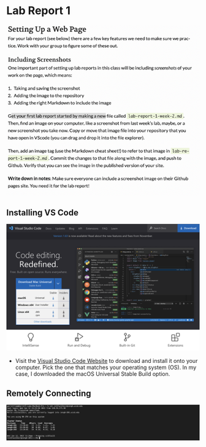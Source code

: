 # Lab Report 1
![image](image.png)

## Installing VS Code

![vscode](vscode.png)
* Visit the [Visual Studio Code Website](https://code.visualstudio.com/) to download and install it onto your computer. Pick the one that matches your operating system (OS). In my case, I downloaded the macOS Universal Stable Build option.


## Remotely Connecting
![remoteConnecting](remotelyconnecting.png)
